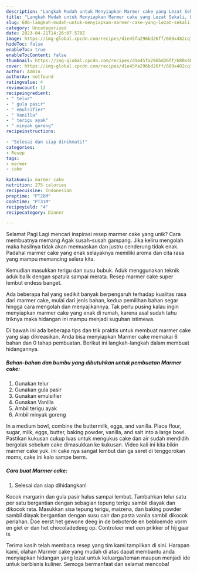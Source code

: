 ```yaml
---
description: "Langkah Mudah untuk Menyiapkan Marmer cake yang Lezat Sekali, Lezat"
title: "Langkah Mudah untuk Menyiapkan Marmer cake yang Lezat Sekali, Lezat"
slug: 606-langkah-mudah-untuk-menyiapkan-marmer-cake-yang-lezat-sekali-lezat
category: Uncategorized
date: 2023-04-21T14:26:07.570Z
image: https://img-global.cpcdn.com/recipes/d1e45fa296bd26ff/680x482cq70/marmer-cake-foto-resep-utama.jpg
hideToc: false
enableToc: true
enableTocContent: false
thumbnail: https://img-global.cpcdn.com/recipes/d1e45fa296bd26ff/680x482cq70/marmer-cake-foto-resep-utama.jpg
cover: https://img-global.cpcdn.com/recipes/d1e45fa296bd26ff/680x482cq70/marmer-cake-foto-resep-utama.jpg
author: Admin
authorAv: notfound
ratingvalue: 4
reviewcount: 13
recipeingredient:
- " telur"
- " gula pasir"
- " emulsifier"
- " Vanilla"
- " terigu ayak"
- " minyak goreng"
recipeinstructions:

- "Selesai dan siap dinikmati!"
categories:
- Resep
tags:
- marmer
- cake

katakunci: marmer cake 
nutrition: 275 calories
recipecuisine: Indonesian
preptime: "PT28M"
cooktime: "PT31M"
recipeyield: "4"
recipecategory: Dinner

---
```



Selamat Pagi Lagi mencari inspirasi resep marmer cake yang unik? Cara membuatnya memang Agak susah-susah gampang. Jika keliru mengolah maka hasilnya tidak akan memuaskan dan justru cenderung tidak enak. Padahal marmer cake yang enak selayaknya memiliki aroma dan cita rasa yang mampu memancing selera kita.


Kemudian masukkan terigu dan susu bubuk. Aduk menggunakan teknik aduk balik dengan spatula sampai merata. Resep marmer cake super lembut endess banget.

Ada beberapa hal yang sedikit banyak berpengaruh terhadap kualitas rasa dari marmer cake, mulai dari jenis bahan, kedua pemilihan bahan segar hingga cara mengolah dan menyajikannya. Tak perlu pusing kalau ingin menyiapkan marmer cake yang enak di rumah, karena asal sudah tahu triknya maka hidangan ini mampu menjadi suguhan istimewa.


Di bawah ini ada beberapa tips dan trik praktis untuk membuat marmer cake yang siap dikreasikan. Anda bisa menyiapkan Marmer cake memakai 6 bahan dan 0 tahap pembuatan. Berikut ini langkah-langkah dalam membuat hidangannya.

<!--inarticleads1-->

##### Bahan-bahan dan bumbu yang dibutuhkan untuk pembuatan Marmer cake:

1. Gunakan  telur
1. Gunakan  gula pasir
1. Gunakan  emulsifier
1. Gunakan  Vanilla
1. Ambil  terigu ayak
1. Ambil  minyak goreng


In a medium bowl, combine the buttermilk, eggs, and vanilla. Place flour, sugar, milk, eggs, butter, baking powder, vanilla, and salt into a large bowl. Pastikan kukusan cukup luas untuk mengukus cake dan air sudah mendidih bergolak sebelum cake dimasukkan ke kukusan. Video kali ini kita bikin marmer cake yuk. ini cake nya sangat lembut dan ga seret di tenggorokan moms, cake ini kalo sampe berm. 

<!--inarticleads2-->

##### Cara buat Marmer cake:


1. Selesai dan siap dihidangkan!

Kocok margarin dan gula pasir halus sampai lembut. Tambahkan telur satu per satu bergantian dengan sebagian tepung terigu sambil diayak dan dikocok rata. Masukkan sisa tepung terigu, maizena, dan baking powder sambil diayak bergantian dengan susu cair dan pasta vanila sambil dikocok perlahan. Doe eerst het gewone deeg in de beboterde en bebloemde vorm en giet er dan het chocoladedeeg op. Controleer met een prikker of hij gaar is. 

Terima kasih telah membaca resep yang tim kami tampilkan di sini. Harapan kami, olahan Marmer cake yang mudah di atas dapat membantu anda menyiapkan hidangan yang lezat untuk keluarga/teman maupun menjadi ide untuk berbisnis kuliner. Semoga bermanfaat dan selamat mencoba!
